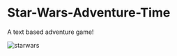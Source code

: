 # Star-Wars-Adventure-Time

A text based adventure game! 

![starwars](https://raw.githubusercontent.com/dhpdx/Star-Wars-Adventure-Time/master/starwars-aventure-time.png)

